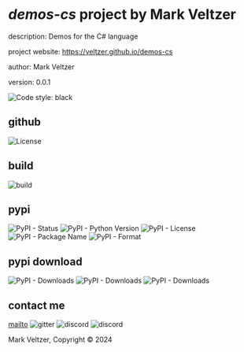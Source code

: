 # *demos-cs* project by Mark Veltzer

description: Demos for the C# language

project website: https://veltzer.github.io/demos-cs

author: Mark Veltzer

version: 0.0.1

![Code style: black](https://img.shields.io/badge/code%20style-black-000000.svg)

## github

![License](https://img.shields.io/github/license/veltzer/demos-cs)

## build

![build](https://github.com/veltzer/demos-cs/workflows/build/badge.svg)

## pypi

![PyPI - Status](https://img.shields.io/pypi/status/demos-cs)
![PyPI - Python Version](https://img.shields.io/pypi/pyversions/demos-cs)
![PyPI - License](https://img.shields.io/pypi/l/demos-cs)
![PyPI - Package Name](https://img.shields.io/pypi/v/demos-cs)
![PyPI - Format](https://img.shields.io/pypi/format/demos-cs)

## pypi download

![PyPI - Downloads](https://img.shields.io/pypi/dd/demos-cs)
![PyPI - Downloads](https://img.shields.io/pypi/dw/demos-cs)
![PyPI - Downloads](https://img.shields.io/pypi/dm/demos-cs)



## contact me
[mailto](mailto:mark.veltzer@gmail.com)
![gitter](https://img.shields.io/gitter/room/veltzer/mark.veltzer)
![discord](https://img.shields.io/discord/719336281624281119)
![discord](https://img.shields.io/discord/719336282194444302)

Mark Veltzer, Copyright © 2024
